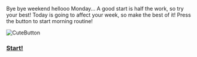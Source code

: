 Bye bye weekend hellooo Monday...
A good start is half the work, so try your best! 
Today is going to affect your week, so make the best of it! 
Press the button to start morning routine!

![CuteButton](https://images-wixmp-ed30a86b8c4ca887773594c2.wixmp.com/f/e5f624b0-67a1-4437-9e11-54de94d3d6d2/d55meva-3d3d52c4-1ae5-45f0-b9e4-0b83e15425b6.png?token=eyJ0eXAiOiJKV1QiLCJhbGciOiJIUzI1NiJ9.eyJpc3MiOiJ1cm46YXBwOjdlMGQxODg5ODIyNjQzNzNhNWYwZDQxNWVhMGQyNmUwIiwic3ViIjoidXJuOmFwcDo3ZTBkMTg4OTgyMjY0MzczYTVmMGQ0MTVlYTBkMjZlMCIsImF1ZCI6WyJ1cm46c2VydmljZTpmaWxlLmRvd25sb2FkIl0sIm9iaiI6W1t7InBhdGgiOiIvZi9lNWY2MjRiMC02N2ExLTQ0MzctOWUxMS01NGRlOTRkM2Q2ZDIvZDU1bWV2YS0zZDNkNTJjNC0xYWU1LTQ1ZjAtYjllNC0wYjgzZTE1NDI1YjYucG5nIn1dXX0.vHhXMDF8IqL2cVYFyk6V8OzbfdrzEYMvbGkLzgBpOdo)
### [Start!](https://littlejennywren.github.io/Good-morning/#/9)
